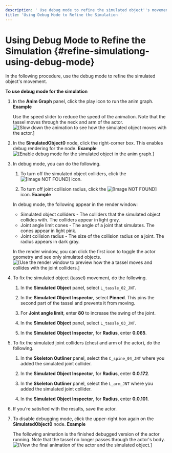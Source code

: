 ```yaml
---
description: ' Use debug mode to refine the simulated object''s movement in Open 3D Engine. '
title: 'Using Debug Mode to Refine the Simulation '
---
```

# Using Debug Mode to Refine the Simulation {#refine-simulationg-using-debug-mode}

In the following procedure, use the debug mode to refine the simulated object's movement\.

**To use debug mode for the simulation**

1. In the **Anim Graph** panel, click the play icon to run the anim graph\.
**Example**

   Use the speed slider to reduce the speed of the animation\. Note that the tassel moves through the neck and arm of the actor\.
![\[Slow down the animation to see how the simulated object moves with the actor.\]](/images/user-guide/actor-animation/simulated-objects-21.gif)

1. In the **SimulatedObject0** node, click the right\-corner box\. This enables debug rendering for the node\.
**Example**
![\[Enable debug mode for the simulated object in the anim graph.\]](/images/user-guide/actor-animation/simulated-objects-19.gif)

1. In debug mode, you can do the following\.

   1. To turn off the simulated object colliders, click the ![\[Image NOT FOUND\]](/images/user-guide/actor-animation/simulated-objects-20.png) icon\.

   1. To turn off joint collision radius, click the ![\[Image NOT FOUND\]](/images/user-guide/actor-animation/simulated-objects-5.png) icon\.
**Example**

   In debug mode, the following appear in the render window:
   + Simulated object colliders - The colliders that the simulated object collides with\. The colliders appear in light gray\.
   + Joint angle limit cones - The angle of a joint that simulates\. The cones appear in light pink\.
   + Joint collision radius - The size of the collision radius on a joint\. The radius appears in dark gray\.

    In the render window, you can click the first icon to toggle the actor geometry and see only simulated objects\.
![\[Use the render window to preview how the a tassel moves and collides with the joint colliders.\]](/images/user-guide/actor-animation/simulated-objects-22.gif)

1. To fix the simulated object \(tassel\) movement, do the following\.

   1. In the **Simulated Object** panel, select `L_tassle_02_JNT`\.

   1. In the **Simulated Object Inspector**, select **Pinned**\. This pins the second part of the tassel and prevents it from moving\.

   1. For **Joint angle limit**, enter **80** to increase the swing of the joint\.

   1. In the **Simulated Object** panel, select `L_tassle_03_JNT`\.

   1. In the **Simulated Object Inspector**, for **Radius**, enter **0\.065**\.

1. To fix the simulated joint colliders \(chest and arm of the actor\), do the following\.

   1. In the **Skeleton Outliner** panel, select the `C_spine_04_JNT` where you added the simulated joint collider\.

   1. In the **Simulated Object Inspector**, for **Radius**, enter **0\.0\.172**\.

   1. In the **Skeleton Outliner** panel, select the `L_arm_JNT` where you added the simulated joint collider\.

   1. In the **Simulated Object Inspector**, for **Radius**, enter **0\.0\.101**\.

1. If you're satisfied with the results, save the actor\.

1. To disable debugging mode, click the upper\-right box again on the **SimulatedObject0** node\.
**Example**

   The following animation is the finished debugged version of the actor running\. Note that the tassel no longer passes through the actor's body\.
![\[View the final animation of the actor and the simulated object.\]](/images/shared/simulated-objects-23.gif)